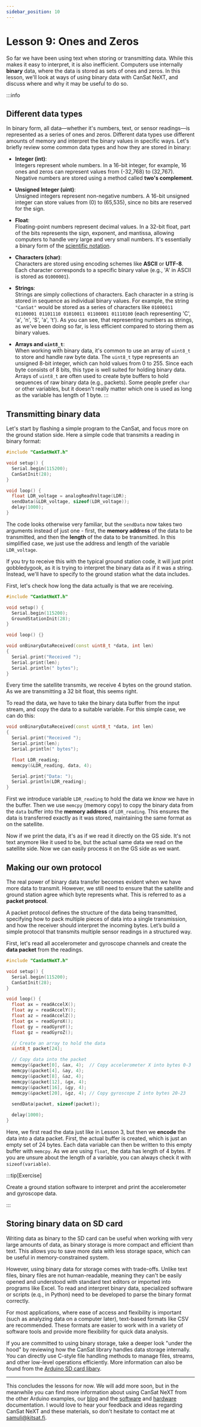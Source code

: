 ```yaml
---
sidebar_position: 10
---
```


# Lesson 9: Ones and Zeros

So far we have been using text when storing or transmitting data. While this makes it easy to interpret, it is also inefficient. Computers use internally **binary** data, where the data is stored as sets of ones and zeros. In this lesson, we'll look at ways of using binary data with CanSat NeXT, and discuss where and why it may be useful to do so.

:::info

## Different data types

In binary form, all data—whether it's numbers, text, or sensor readings—is represented as a series of ones and zeros. Different data types use different amounts of memory and interpret the binary values in specific ways. Let's briefly review some common data types and how they are stored in binary:

- **Integer (int)**:  
  Integers represent whole numbers. In a 16-bit integer, for example, 16 ones and zeros can represent values from \(-32,768\) to \(32,767\). Negative numbers are stored using a method called **two's complement**.

- **Unsigned Integer (uint)**:  
  Unsigned integers represent non-negative numbers. A 16-bit unsigned integer can store values from \(0\) to \(65,535\), since no bits are reserved for the sign.

- **Float**:  
  Floating-point numbers represent decimal values. In a 32-bit float, part of the bits represents the sign, exponent, and mantissa, allowing computers to handle very large and very small numbers. It's essentially a binary form of the [scientific notation](https://en.wikipedia.org/wiki/Scientific_notation).

- **Characters (char)**:  
  Characters are stored using encoding schemes like **ASCII** or **UTF-8**. Each character corresponds to a specific binary value (e.g., 'A' in ASCII is stored as `01000001`).

- **Strings**:  
  Strings are simply collections of characters. Each character in a string is stored in sequence as individual binary values. For example, the string `"CanSat"` would be stored as a series of characters like `01000011 01100001 01101110 01010011 01100001 01110100` (each representing 'C', 'a', 'n', 'S', 'a', 't'). As you can see, that representing numbers as strings, as we've been doing so far, is less efficient compared to storing them as binary values.

- **Arrays and `uint8_t`**:  
  When working with binary data, it's common to use an array of `uint8_t` to store and handle raw byte data. The `uint8_t` type represents an unsigned 8-bit integer, which can hold values from 0 to 255. Since each byte consists of 8 bits, this type is well suited for holding binary data.
  Arrays of `uint8_t` are often used to create byte buffers to hold sequences of raw binary data (e.g., packets). Some people prefer `char` or other variables, but it doesn't really matter which one is used as long as the variable has length of 1 byte.
:::

## Transmitting binary data

Let's start by flashing a simple program to the CanSat, and focus more on the ground station side. Here a simple code that transmits a reading in binary format:

```Cpp title="Transmit LDR data as binary"
#include "CanSatNeXT.h"

void setup() {
  Serial.begin(115200);
  CanSatInit(28);
}

void loop() {
  float LDR_voltage = analogReadVoltage(LDR);
  sendData(&LDR_voltage, sizeof(LDR_voltage));
  delay(1000);
}
```

The code looks otherwise very familiar, but the `sendData` now takes two arguments instead of just one - first, the **memory address** of the data to be transmitted, and then the **length** of the data to be transmitted. In this simplified case, we just use the address and length of the variable `LDR_voltage`.

If you try to receive this with the typical ground station code, it will just print gobbledygook, as it is trying to interpret the binary data as if it was a string. Instead, we'll have to specify to the ground station what the data includes.

First, let's check how long the data actually is that we are receiving.

```Cpp title="Check length of the received data"
#include "CanSatNeXT.h"

void setup() {
  Serial.begin(115200);
  GroundStationInit(28);
}

void loop() {}

void onBinaryDataReceived(const uint8_t *data, int len)
{
  Serial.print("Received ");
  Serial.print(len);
  Serial.println(" bytes");
}
```

Every time the satellite transmits, we receive 4 bytes on the ground station. As we are transmitting a 32 bit float, this seems right.

To read the data, we have to take the binary data buffer from the input stream, and copy the data to a suitable variable. For this simple case, we can do this:


```Cpp title="Store the data into a variable"
void onBinaryDataReceived(const uint8_t *data, int len)
{
  Serial.print("Received ");
  Serial.print(len);
  Serial.println(" bytes");

  float LDR_reading;
  memcpy(&LDR_reading, data, 4);

  Serial.print("Data: ");
  Serial.println(LDR_reading);
}
```

First we introduce variable `LDR_reading` to hold the data we *know* we have in the buffer. Then we use `memcpy` (memory copy) to copy the binary data from the `data` buffer into the **memory address** of `LDR_reading`.  This ensures the data is transferred exactly as it was stored, maintaining the same format as on the satellite.

Now if we print the data, it's as if we read it directly on the GS side. It's not text anymore like it used to be, but the actual same data we read on the satellite side. Now we can easily process it on the GS side as we want.

## Making our own protocol

The real power of binary data transfer becomes evident when we have more data to transmit. However, we still need to ensure that the satellite and ground station agree which byte represents what. This is referred to as a **packet protocol**.

A packet protocol defines the structure of the data being transmitted, specifying how to pack multiple pieces of data into a single transmission, and how the receiver should interpret the incoming bytes. Let’s build a simple protocol that transmits multiple sensor readings in a structured way.

First, let's read all accelerometer and gyroscope channels and create the **data packet** from the readings.

```Cpp title="Transmit LDR data as binary"
#include "CanSatNeXT.h"

void setup() {
  Serial.begin(115200);
  CanSatInit(28);
}

void loop() {
  float ax = readAccelX();
  float ay = readAccelY();
  float az = readAccelZ();
  float gx = readGyroX();
  float gy = readGyroY();
  float gz = readGyroZ();

  // Create an array to hold the data
  uint8_t packet[24];

  // Copy data into the packet
  memcpy(&packet[0], &ax, 4);  // Copy accelerometer X into bytes 0-3
  memcpy(&packet[4], &ay, 4);
  memcpy(&packet[8], &az, 4);
  memcpy(&packet[12], &gx, 4);
  memcpy(&packet[16], &gy, 4);
  memcpy(&packet[20], &gz, 4); // Copy gyroscope Z into bytes 20-23
  
  sendData(packet, sizeof(packet));

  delay(1000);
}
```

Here, we first read the data just like in Lesson 3, but then we **encode** the data into a data packet. First, the actual buffer is created, which is just an empty set of 24 bytes. Each data variable can then be written to this empty buffer with `memcpy`. As we are using `float`, the data has length of 4 bytes. If you are unsure about the length of a variable, you can always check it with `sizeof(variable)`.

:::tip[Exercise]

Create a ground station software to interpret and print the accelerometer and gyroscope data.

:::

## Storing binary data on SD card

Writing data as binary to the SD card can be useful when working with very large amounts of data, as binary storage is more compact and efficient than text. This allows you to save more data with less storage space, which can be useful in memory-constrained system.

However, using binary data for storage comes with trade-offs. Unlike text files, binary files are not human-readable, meaning they can't be easily opened and understood with standard text editors or imported into programs like Excel. To read and interpret binary data, specialized software or scripts (e.q., in Python) need to be developed to parse the binary format correctly.

For most applications, where ease of access and flexibility is important (such as analyzing data on a computer later), text-based formats like CSV are recommended. These formats are easier to work with in a variety of software tools and provide more flexibility for quick data analysis.

If you are committed to using binary storage, take a deeper look "under the hood" by reviewing how the CanSat library handles data storage internally. You can directly use C-style file handling methods to manage files, streams, and other low-level operations efficiently. More information can also be found from the [Arduino SD card libary](https://docs.arduino.cc/libraries/sd/).

---

This concludes the lessons for now. We will add more soon, but in the meanwhile you can find more information about using CanSat NeXT from the other Arduino examples, our [blog](./../../blog/) and the [software](./../CanSat-software/CanSat-software.md) and [hardware](./../CanSat-hardware/CanSat-hardware.md) documentation. I would love to hear your feedback and ideas regarding CanSat NeXT and these materials, so don't hesitate to contact me at samuli@kitsat.fi.